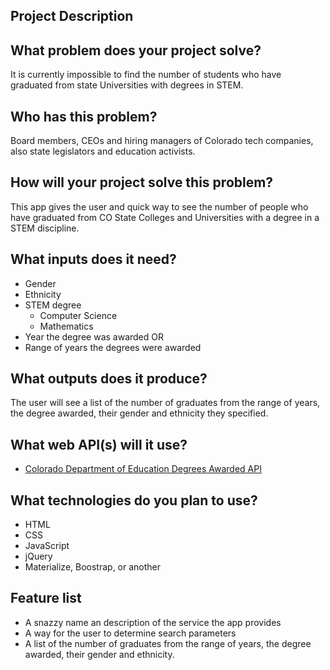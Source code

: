 ## Project Description


## What problem does your project solve?

It is currently impossible to find the number of students who have graduated from state Universities with degrees in STEM.


## Who has this problem?

Board members, CEOs and hiring managers of Colorado tech companies, also state legislators and education activists.


## How will your project solve this problem?

This app gives the user and quick way to see the number of people who have graduated from CO State Colleges and Universities with a degree in a STEM discipline.


## What inputs does it need?

* Gender
* Ethnicity
* STEM degree
  * Computer Science
  * Mathematics
* Year the degree was awarded OR
* Range of years the degrees were awarded

## What outputs does it produce?
The user will see a list of the number of graduates from the range of years, the degree awarded, their gender and ethnicity they specified.


## What web API(s) will it use?

* [Colorado Department of Education Degrees Awarded API](https://dev.socrata.com/foundry/data.colorado.gov/yt5k-hawq)


## What technologies do you plan to use?

* HTML
* CSS
* JavaScript
* jQuery
* Materialize, Boostrap, or another

## Feature list

* A snazzy name an description of the service the app provides
* A way for the user to determine search parameters
* A list of the number of graduates from the range of years, the degree awarded, their gender and ethnicity.
